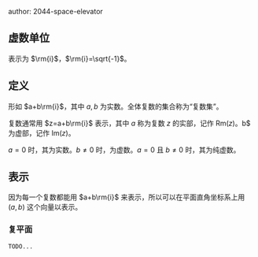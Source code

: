 author: 2044-space-elevator

## 虚数单位

表示为 $\rm{i}$，$\rm{i}=\sqrt{-1}$。

## 定义

形如 $a+b\rm{i}$，其中 $a,b$ 为实数。全体复数的集合称为“复数集”。

复数通常用 $z=a+b\rm{i}$ 表示，其中 $a$ 称为复数 $z$ 的实部，记作 $\mathrm{Rm}(z)。$b$ 为虚部，记作 $\mathrm{Im}(z)$。

$a=0$ 时，其为实数。$b\ne 0$ 时，为虚数。$a=0$ 且 $b\ne 0$ 时，其为纯虚数。

## 表示

因为每一个复数都能用 $a+b\rm{i}$ 来表示，所以可以在平面直角坐标系上用 $(a,b)$ 这个向量以表示。

### 复平面

```
TODO...
```